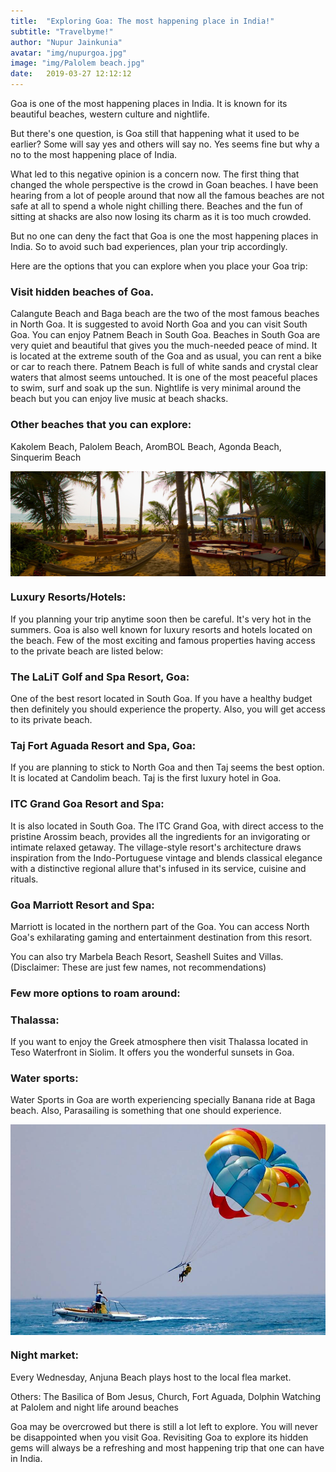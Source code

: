 ```yaml
---
title:  "Exploring Goa: The most happening place in India!"
subtitle: "Travelbyme!"
author: "Nupur Jainkunia"
avatar: "img/nupurgoa.jpg"
image: "img/Palolem beach.jpg"
date:   2019-03-27 12:12:12
---
```


Goa is one of the most happening places in India. It is known for its beautiful beaches, western culture and nightlife.

But there's one question, is Goa still that happening what it used to be earlier?  Some will say yes and others will say no. Yes seems fine but why a no to the most happening place of India.

What led to this negative opinion is a concern now. The first thing that changed the whole perspective is the crowd in Goan beaches. I have been hearing from a lot of people around that now all the famous beaches are not safe at all to spend a whole night chilling there. Beaches and the fun of sitting at shacks are also now losing its charm as it is too much crowded.

But no one can deny the fact that Goa is one the most happening places in India. So to avoid such bad experiences, plan your trip accordingly.

Here are the options that you can explore when you place your Goa trip:
### Visit hidden beaches of Goa.
Calangute Beach and Baga beach are the two of the most famous beaches in North Goa. It is suggested to avoid North Goa and you can visit South Goa. You can enjoy Patnem Beach in South Goa. Beaches in South Goa are very quiet and beautiful that gives you the much-needed peace of mind.
It is located at the extreme south of the Goa and as usual, you can rent a bike or car to reach there. Patnem Beach is full of white sands and crystal clear waters that almost seems untouched. It is one of the most peaceful places to swim, surf and soak up the sun. Nightlife is very minimal around the beach but you can enjoy live music at beach shacks.

### Other beaches that you can explore:
Kakolem Beach, Palolem Beach, AromBOL Beach, Agonda Beach, Sinquerim Beach

<img width="540" height="auto" border="0" align="center"  src="../img/home.jpg"/>

### Luxury Resorts/Hotels: 
If you planning your trip anytime soon then be careful. It's very hot in the summers. Goa is also well known for luxury resorts and hotels located on the beach. Few of the most exciting and famous properties having access to the private beach are listed below:
### The LaLiT Golf and Spa Resort, Goa: 
One of the best resort located in  South Goa. If you have a healthy budget then definitely you should experience the property. Also, you will get access to its private beach.
### Taj Fort Aguada Resort and Spa, Goa: 
If you are planning to stick to North Goa and then Taj seems the best option. It is located at Candolim beach. Taj is the first luxury hotel in Goa.
### ITC Grand Goa Resort and Spa: 
It is also located in South Goa. The ITC Grand Goa, with direct access to the pristine Arossim beach, provides all the ingredients for an invigorating or intimate relaxed getaway. The village-style resort's architecture draws inspiration from the Indo-Portuguese vintage and blends classical elegance with a distinctive regional allure that's infused in its service, cuisine and rituals.
### Goa Marriott Resort and Spa: 
Marriott is located in the northern part of the Goa. You can access North Goa's exhilarating gaming and entertainment destination from this resort.

You can also try Marbela Beach Resort, Seashell Suites and Villas.
(Disclaimer: These are just few names, not recommendations)

### Few more options to roam around:
### Thalassa: 
If you want to enjoy the Greek atmosphere then visit Thalassa located in Teso Waterfront in Siolim. It offers you the wonderful sunsets in Goa.
### Water sports: 
Water Sports in Goa are worth experiencing specially Banana ride at Baga beach. Also, Parasailing is something that one should experience.

<img width="540" height="auto" border="0" align="center"  src="../img/parasailing.jpg"/>

### Night market: 
Every Wednesday, Anjuna Beach plays host to the local flea market. 

Others: The Basilica of Bom Jesus, Church, Fort Aguada, Dolphin Watching at Palolem and night life around beaches

Goa may be overcrowed but there is still a lot left to explore. You will never be disappointed when you visit Goa. Revisiting Goa to explore its hidden gems will always be a refreshing and most happening trip that one can have in India.
